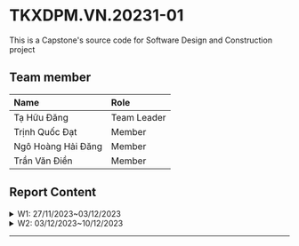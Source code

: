# TKXDPM.VN.20231-01

This is a Capstone's source code for Software Design and Construction project

## Team member

| Name           | Role        |
| :------------- | :---------- |
| Tạ Hữu Đăng    | Team Leader |
| Trịnh Quốc Đạt | Member      |
| Ngô Hoàng Hải Đăng  | Member      |
| Trần Văn Điền  | Member      |


## Report Content

<details>
  <summary>W1: 27/11/2023~03/12/2023 </summary>
<br>
<details>
<summary>Tạ Hữu Đăng</summary>
<br>

- Assigned tasks:
  - Find content coupling
  - Find common coupling
  - ...

- Implementation details:
  - Pull Request(s): [https://github.com/dangtahuu/TKXDPM.KHMT.20231-04/pull/1]()
  - Specific implementation details: Find content and common coupling in the code base but didn't find anything

</details>

<details>
<summary>Trịnh Quốc Đạt</summary>
<br>

- Assigned tasks:
  - Find Control coupling: 

- Implementation details:
  - Pull Request(s): https://github.com/dangtahuu/TKXDPM.KHMT.20231-04/pull/2()
  - Specific implementation details:

    -Trong CartScreenHandler.java:
    
      - Phương thức **CartScreenHandle(...)** có thể được xác định mức độ coupling như sau:

        -**Control Coupling**: Gọi **homeScreenHandler.show()** khi hình ảnh aimsImage được click và gọi **requestToPlaceOrder()** khi nút **btnPlaceOrder** được click.

        -**Data Coupling**: Sử dụng dữ liệu từ **"assets/images/Logo.png"** để hiển thị hình ảnh. 

        -**Content Coupling**: Có mức độ coupling với nội dung của phương thức **homeScreenHandler.show()** và **requestToPlaceOrder()**.
      
      - Phương thức **getBController()** có thể được xác định mức độ coupling như sau:

        -**Data Coupling**: Ép kiểu kết quả của **super.getBController()** thành **ViewCartController**. 

        -**Content Coupling**: Có mức độ coupling với nội dung của lớp cơ sở (superclass) mà **getBController** kế thừa. 

      - Phương thức **requestToViewCart(...)** có thể được xác định mức độ coupling như sau:

        -**Control Coupling**: Gọi **setPreviousScreen(prevScreen)** để thiết lập giá trị cho **previousScreen**. 

        -**Data Coupling**: Gọi **setPreviousScreen(prevScreen)** để thiết lập giá trị cho **previousScreen**. 

        -**Content Coupling**: Có mức độ coupling với nội dung của phương thức **getBController().checkAvailabilityOfProduct()**. 

      - Phương thức **requestToPlaceOrder()** có thể được xác định mức độ coupling như sau:

        -**Control Coupling**: Gọi **placeOrderController.getListCartMedia().size()** để kiểm tra kích thước danh sách phương tiện trong giỏ hàng.

        -**Data Coupling**: Gọi **placeOrderController.getListCartMedia().size()** để kiểm tra kích thước danh sách phương tiện trong giỏ hàng.

        -**Content Coupling**: Có mức độ coupling với nội dung của các phương thức trong **PlaceOrderController** như **placeOrderController**.**getListCartMedia()**, **placeOrderController.placeOrder()**, và **placeOrderController.createOrder()**.

      - Phương thức **updateCart()** có thể được xác định mức độ coupling như sau:

        -**Control Coupling**: Gọi **getBController().checkAvailabilityOfProduct()** để kiểm tra sự có sẵn của sản phẩm. 

        -**Data Coupling**: Gọi **getBController().checkAvailabilityOfProduct()** để kiểm tra sự có sẵn của sản phẩm. Gọi **displayCartWithMediaAvailability()** để hiển thị giỏ hàng.

        -**Content Coupling**: Có mức độ coupling với nội dung của phương thức **getBController().checkAvailabilityOfProduct()**.

      - Phương thức **updateCartAmount()** có thể được xác định mức độ coupling như sau:

        -**Control Coupling**: Gọi **getBController().getCartSubtotal()** để lấy dữ liệu về tổng cộng giỏ hàng.

        -**Data Coupling**: Gọi **getBController().getCartSubtotal()** để lấy dữ liệu về tổng cộng giỏ hàng

        -**Content Coupling**: Có mức độ coupling với nội dung của phương thức **getBController().getCartSubtotal()**.

      - Phương thức **displayCartWithMediaAvailability()** có thể được xác định mức độ coupling như sau:

        -**Control Coupling**: Gọi **getBController().getListCartMedia()** để lấy danh sách phương tiện trong giỏ hàng sau khi kiểm tra sự có sẵn. 

        -**Data Coupling**: Gọi **getBController().getListCartMedia()** để lấy danh sách phương tiện trong giỏ hàng sau khi kiểm tra sự có sẵn.

        -**Content Coupling**: Có mức độ coupling với nội dung của lớp **MediaHandler**, đặc biệt là khi tạo một đối tượng **MediaHandler** và gọi các phương thức như **setCartMedia** và **getContent**.

    -Trong **MediaHandler.java**:

      - Phương thức **MediaHandler(...)** có thể được xác định mức độ coupling như sau:

        -**Data Coupling**: Gán giá trị của **cartScreen** bằng **cartScreen** được truyền vào. Nếu **cartScreen** là một đối tượng của một lớp cụ thể, có mức độ coupling dữ liệu.

        -**Content Coupling**: Gọi **super(screenPath)** để khởi tạo lớp cơ sở **(BaseScreenHandler)**.

      - Phương thức **setCartMedia(...)** có thể được xác định mức độ coupling như sau:

        -**Data Coupling**: Gán giá trị của **cartMedia** cho thuộc tính **cartMedia**.

        -**Content Coupling**: Gọi **setMediaInfo()** để thiết lập thông tin về phương tiện. Nếu phương thức này sử dụng hoặc ảnh hưởng đến nội dung của lớp **MediaHandler**, có mức độ coupling nội dung.

      - Phương thức **setMediaInfo()** có thể được xác định mức độ coupling như sau:

        -**Control Coupling**: Gọi **cartMedia.getMedia().getTitle()**, **cartMedia.getPrice()**, và **cartMedia.getMedia().getImageURL()** để lấy thông tin về phương tiện. Gọi **Cart.getCart().removeCartMedia(cartMedia)** để xóa phương tiện khỏi giỏ hàng.

        -**Data Coupling**: Gọi **cartMedia.getMedia().getTitle()** để lấy thông tin về tiêu đề phương tiện. Gọi **cartMedia.getPrice()** để lấy giá phương tiện. 

        -**Content Coupling**: Có mức độ coupling với các thành phần giao diện người dùng như title, price, image, và btnDelete.

      - Phương thức **initializeSpinner()** có thể được xác định mức độ coupling như sau:

        -**Control Coupling**: Gọi **cartMedia.getQuantity()** và **cartMedia.getMedia().getQuantity()** để lấy thông tin về số lượng phương tiện trong giỏ hàng và số lượng tồn kho. Gọi **cartMedia.setQuantity(numOfProd)** để cập nhật số lượng phương tiện trong giỏ hàng.

        -**Data Coupling**: Gọi **cartMedia.getQuantity()** để lấy thông tin về số lượng phương tiện trong giỏ hàng. Gọi **cartMedia.getMedia().getQuantity()** để lấy thông tin về số lượng tồn kho của phương tiện.

        -**Content Coupling**: Có mức độ coupling với các thành phần giao diện người dùng như spinnerFX, spinner, và labelOutOfStock.

    -Trong **HomeScreenHandler.java**:

      - Phương thức **HomeScreenHandler(...)** có thể được xác định mức độ coupling như sau:

        -**Control Coupling**: Gọi **super(stage, screenPath)** để gọi khởi tạo của lớp cơ sở **(BaseScreenHandler)**

      - Phương thức **show()** có thể được xác định mức độ coupling như sau:

        -**Control Coupling**: Gọi **Cart.getCart().getListMedia().size()** để lấy số lượng phương tiện trong giỏ hàng. Gọi **super.show()** để gọi phương thức show của lớp cơ sở **(BaseScreenHandler)**.

        -**Data Coupling**: Gọi **Cart.getCart().getListMedia().size()** để lấy số lượng phương tiện trong giỏ hàng. 


      - Phương thức **initialize(...)** có thể được xác định mức độ coupling như sau:

        -**Control Coupling**: Gọi **Cart.getCart().getListMedia().size()** để lấy số lượng phương tiện trong giỏ hàng. Gọi **super.show()** để gọi phương thức show của lớp cơ sở **(BaseScreenHandler)**.

        -**Data Coupling**: Gọi **Cart.getCart().getListMedia().size()** để lấy số lượng phương tiện trong giỏ hàng.

      - Phương thức **setImage()** có thể được xác định mức độ coupling như sau:

        -**Data Coupling**: Sử dụng **Configs.IMAGE_PATH** để xây dựng đường dẫn cho hình ảnh.

        -**Content Coupling**: Có mức độ coupling với các thành phần giao diện người dùng như **imsImage** và **cartImage**. 

      - Phương thức **addMediaHom(...)** có thể được xác định mức độ coupling như sau:

        -**Control Coupling**: Sử dụng items để tạo ra một bản sao của danh sách phương tiện. Sử dụng **hboxMedia.getChildren().forEach**, **vBox**.**getChildren().clear()**, **hboxMedia.getChildren().indexOf(node)**, và **vBox.getChildren().add(media.getContent())** để thực hiện các thao tác trên giao diện.
 
        -**Data Coupling**: Gọi **items.size()** để lấy số lượng phương tiện trong danh sách.

        -**Content Coupling**: Có mức độ coupling với các thành phần giao diện người dùng như **hboxMedia** và **VBox**.

      - Phương thức **addMenuItem(...)** có thể được xác định mức độ coupling như sau:

        -**Control Coupling**: Sử dụng menuButton.getItems().add(position, menuItem) để thêm một MenuItem vào menuButton.Sử dụng hboxMedia.getChildren().forEach, vBox.getChildren().clear(), và addMediaHome(filteredItems) để thực hiện các thao tác trên giao diện. 

        -**Data Coupling**: Sử dụng text, menuButton, menuButton.widthProperty(), và homeItems để tạo và cấu hình menu item.

        -**Content Coupling**: Có mức độ coupling với các thành phần giao diện người dùng như menuButton. 

    -Trong **MediaHandle.java**:

      - Phương thức **CartScreenHandle(...)** có thể được xác định mức độ coupling như sau:

        -**Control Coupling**: Sử dụng addToCartBtn.setOnMouseClicked để thiết lập sự kiện khi click vào nút "Add to Cart".

        -**Data Coupling**: Sử dụng screenPath, media, home, addToCartBtn, spinnerChangeNumber, media.getQuantity(), home.getBController(), media.getTitle(), media.getPrice(), home.getNumMediaCartLabel(), để tạo và cấu hình MediaHandler.

      - Phương thức **setMediaInfo()** có thể được xác định mức độ coupling như sau:

        -**Data Coupling**: Sử dụng media, media.getImageURL(), media.getTitle(), media.getPrice(), và media.getQuantity() để thiết lập thông tin của phương tiện.

        -**Content Coupling**: Sử dụng mediaImage, mediaTitle, mediaPrice, mediaAvail, và spinnerChangeNumber để thiết lập nội dung giao diện người dùng.


</details>


</details>
<details>
  <summary>W2: 03/12/2023~10/12/2023 </summary>
<br>
<details>
<summary>Tạ Hữu Đăng</summary>
<br>


</details>

<details>
<summary>Trịnh Quốc Đạt</summary>
<br>

- Assigned tasks:
  - Find Cohesion trong CartScreenHandler.java, MediaHandler.java, HomeScreenHandler.java, MediaHandler.java : 

- Implementation details:
  - Pull Request(s): [https://github.com/dangtahuu/TKXDPM.KHMT.20231-04/pull/1]()
  - Specific implementation details: 

      1,Trong **cart.CartScreenHandler.java**:
    
      - Phương thức **CartScreenHandle(...)** có thể được xác định Cohesion như sau:

        -**Logical Cohesion**: Phương thức khởi tạo chủ yếu tập trung vào thiết lập các thành phần đồ họa (UI), đặc biệt là hình ảnh logo và xử lý sự kiện khi nút được nhấn. Điều này làm tăng mức độ logical cohesion vì nó liên quan chặt chẽ đến việc khởi tạo màn hình và xử lý các sự kiện liên quan.

        -**Functional Cohesion**: Các hành động trong phương thức chủ yếu liên quan đến việc cấu hình UI và xử lý sự kiện khi nhấn nút.

        -**Sequential Cohesion**: Các bước thực hiện theo một dãy sự kiện liên quan đến khởi tạo màn hình và xử lý sự kiện.

      - Phương thức **requestToViewCart(...)** có thể được xác định Cohesion như sau:

        -**Logical Cohesion**: Chịu trách nhiệm hiển thị giỏ hàng và xử lý việc kiểm tra sự có sẵn của sản phẩm trong giỏ hàng. Điều này tăng mức độ logical cohesion vì nó liên quan chặt chẽ đến việc hiển thị giỏ hàng và xử lý các kiểm tra.

        -**Functional Cohesion**: Các hành động trong phương thức chủ yếu liên quan đến việc hiển thị giỏ hàng và kiểm tra sự có sẵn của sản phẩm.


      - Phương thức **requestToPlaceOrder(...)** có thể được xác định Cohesion như sau:

        -**Logical Cohesion**: Phương thức chịu trách nhiệm cho quy trình đặt hàng, kiểm tra có sẵn của sản phẩm và hiển thị màn hình vận chuyển. Điều này tăng mức độ logical cohesion vì nó liên quan chặt chẽ đến quy trình đặt hàng.

        -**Functional Cohesion**: Các hành động trong phương thức chủ yếu liên quan đến việc hiển thị giỏ hàng và kiểm tra sự có sẵn của sản phẩm.


      - Phương thức **requestToPlaceOrder(...)** có thể được xác định Cohesion như sau:

        -**Logical Cohesion**: Phương thức chịu trách nhiệm cho quy trình đặt hàng, kiểm tra có sẵn của sản phẩm và hiển thị màn hình vận chuyển. Điều này tăng mức độ logical cohesion vì nó liên quan chặt chẽ đến quy trình đặt hàng.

        -**Functional Cohesion**: Các hành động trong phương thức chủ yếu liên quan đến quy trình đặt hàng và hiển thị màn hình vận chuyển.


      - Phương thức **updateCart(...)** có thể được xác định Cohesion như sau:

        -**Logical Cohesion**: Chịu trách nhiệm kiểm tra lại sự có sẵn của sản phẩm trong giỏ hàng và hiển thị lại giỏ hàng. Điều này tăng mức độ logical cohesion vì nó liên quan chặt chẽ đến việc kiểm tra và hiển thị giỏ hàng.

        -**Functional Cohesion**: Các hành động trong phương thức chủ yếu liên quan đến việc kiểm tra và hiển thị giỏ hàng.


      - Phương thức **updateCartAmount(...)** có thể được xác định Cohesion như sau:

        -**Logical Cohesion**: Chịu trách nhiệm tính toán và cập nhật các số liệu về giỏ hàng như tổng giá trị, thuế VAT, và tổng cộng. Điều này tăng mức độ logical cohesion vì nó liên quan chặt chẽ đến cập nhật các số liệu giỏ hàng.

        -**Functional Cohesion**: Các hành động trong phương thức chủ yếu liên quan đến việc tính toán và cập nhật các số liệu giỏ hàng.


      - Phương thức **displayCartWithMediaAvailability(...)** có thể được xác định Cohesion như sau:

        -**Logical Cohesion**: Chịu trách nhiệm hiển thị danh sách sản phẩm trong giỏ hàng và cập nhật số liệu liên quan. Điều này tăng mức độ logical cohesion vì nó liên quan chặt chẽ đến việc hiển thị giỏ hàng và cập nhật số liệu.

        -**Functional Cohesion**: Các hành động trong phương thức chủ yếu liên quan đến việc hiển thị giỏ hàng và cập nhật số liệu.

    2, Trong **cart.MediaHandler.java**:

      - Phương thức **MediaHandler(...)** có thể được xác định Cohesion như sau:

        -**Logical Cohesion**: Phương thức khởi tạo chủ yếu tập trung vào thiết lập các thành phần đồ họa (UI) của một phần tử truyền thông trên màn hình giỏ hàng. Điều này tăng mức độ logical cohesion vì nó liên quan chặt chẽ đến việc khởi tạo và hiển thị một phần tử truyền thông trong giỏ hàng.

        -**Functional Cohesion**: Các hành động trong phương thức chủ yếu liên quan đến việc cấu hình UI và khởi tạo các thành phần.


      - Phương thức **CartScreenHandle(...)** có thể được xác định Cohesion như sau:

        -**Logical Cohesion**: 

        -**Functional Cohesion**: 

        -**Sequential Cohesion**: 

      - Phương thức **setCartMedia(...)** có thể được xác định Cohesion như sau:

        -**Logical Cohesion**: Chịu trách nhiệm gán một CartMedia cụ thể cho MediaHandler và gọi setMediaInfo để hiển thị thông tin của nó. Điều này tăng mức độ logical cohesion vì nó liên quan chặt chẽ đến việc gán và hiển thị thông tin của CartMedia.

        -**Functional Cohesion**: Các hành động trong phương thức chủ yếu liên quan đến việc gán CartMedia và hiển thị thông tin của nó.


      - Phương thức **setMediaInfo(...)** có thể được xác định Cohesion như sau:

        -**Logical Cohesion**: Chịu trách nhiệm thiết lập thông tin cơ bản của CartMedia như tiêu đề, giá, và hình ảnh, sau đó gọi initializeSpinner để cấu hình spinner và nút xóa. Điều này tăng mức độ logical cohesion vì nó liên quan chặt chẽ đến việc hiển thị thông tin và cấu hình các thành phần khác.

        -**Functional Cohesion**: Các hành động trong phương thức chủ yếu liên quan đến việc thiết lập thông tin và cấu hình spinner.


      - Phương thức **initializeSpinner(...)** có thể được xác định Cohesion như sau:

        -**Logical Cohesion**: Chịu trách nhiệm khởi tạo và cấu hình Spinner để cho phép người dùng chọn số lượng sản phẩm. Điều này tăng mức độ logical cohesion vì nó liên quan chặt chẽ đến việc khởi tạo và cấu hình spinner.

        -**Functional Cohesion**: Các hành động trong phương thức chủ yếu liên quan đến việc khởi tạo và cấu hình spinner.

    3,Trong **home.HomeScreenHandler.java**:

      - Phương thức **HomeScreenHandler(...)** có thể được xác định Cohesion như sau:

        -**Logical Cohesion**: Phương thức khởi tạo chủ yếu tập trung vào việc thiết lập các thành phần giao diện và khởi tạo dữ liệu ban đầu. Điều này tăng mức độ logical cohesion vì nó liên quan chặt chẽ đến quá trình khởi tạo màn hình chính của ứng dụng.

        -**Functional Cohesion**: Các hành động trong phương thức chủ yếu liên quan đến việc cấu hình UI và khởi tạo dữ liệu.


      - Phương thức **getNumMediaCartLabel(...)** có thể được xác định Cohesion như sau:

        -**Logical Cohesion**: Chịu trách nhiệm trả về nhãn hiển thị số lượng sản phẩm trong giỏ hàng. Điều này tăng mức độ logical cohesion vì nó liên quan chặt chẽ đến việc hiển thị thông tin về giỏ hàng.

        -**Functional Cohesion**: Các hành động trong phương thức chủ yếu liên quan đến việc trả về một thành phần giao diện cụ thể.


      - Phương thức **getBController(...)** có thể được xác định Cohesion như sau:

        -**Logical Cohesion**: Trả về đối tượng HomeController được gán cho BaseController của HomeScreenHandler. Điều này tăng mức độ logical cohesion vì nó liên quan chặt chẽ đến việc nhận HomeController.

        -**Functional Cohesion**: Các hành động trong phương thức chủ yếu liên quan đến việc trả về một đối tượng HomeController.


      - Phương thức **show(...)** có thể được xác định Cohesion như sau:

        -**Logical Cohesion**: Chịu trách nhiệm hiển thị màn hình chính và cập nhật số lượng sản phẩm trong giỏ hàng. Điều này tăng mức độ logical cohesion vì nó liên quan chặt chẽ đến việc hiển thị thông tin và cập nhật giỏ hàng.

        -**Functional Cohesion**: Các hành động trong phương thức chủ yếu liên quan đến việc hiển thị màn hình và cập nhật giỏ hàng.


      - Phương thức **initializeSpinner(...)** có thể được xác định Cohesion như sau:

        -**Logical Cohesion**: 

        -**Functional Cohesion**: 

        -**Sequential Cohesion**: 

      - Phương thức **initialize(...)** có thể được xác định Cohesion như sau:

        -**Logical Cohesion**: Phương thức initialize chịu trách nhiệm khởi tạo màn hình, tải danh sách phương tiện, và cấu hình sự kiện cho các phần tử giao diện. Điều này tăng mức độ logical cohesion vì nó liên quan chặt chẽ đến việc khởi tạo màn hình và xử lý sự kiện.

        -**Functional Cohesion**: Các hành động trong phương thức chủ yếu liên quan đến việc khởi tạo màn hình và xử lý sự kiện.


      - Phương thức **setImage(...)** có thể được xác định Cohesion như sau:

        -**Logical Cohesion**: 

        -**Functional Cohesion**: 

        -**Sequential Cohesion**: 

      - Phương thức **initializeSpinner(...)** có thể được xác định Cohesion như sau:

        -**Logical Cohesion**: Chịu trách nhiệm cập nhật hình ảnh cho ImageView được sử dụng trong màn hình. Điều này tăng mức độ logical cohesion vì nó liên quan chặt chẽ đến việc cập nhật hình ảnh.

        -**Functional Cohesion**: Các hành động trong phương thức chủ yếu liên quan đến việc cập nhật hình ảnh.


      - Phương thức **addMediaHome(...)** có thể được xác định Cohesion như sau:

        -**Logical Cohesion**: Chịu trách nhiệm thêm các mục phương tiện vào màn hình chính. Điều này tăng mức độ logical cohesion vì nó liên quan chặt chẽ đến việc thêm mục phương tiện vào màn hình.

        -**Functional Cohesion**: Các hành động trong phương thức chủ yếu liên quan đến việc thêm mục phương tiện vào màn hình.


      - Phương thức **addMenuItem(...)** có thể được xác định Cohesion như sau:

        -**Logical Cohesion**: Chịu trách nhiệm thêm các mục menu vào SplitMenuButton để lọc các phương tiện. Điều này tăng mức độ logical cohesion vì nó liên quan chặt chẽ đến việc thêm mục menu và lọc danh sách phương tiện.

        -**Functional Cohesion**: Các hành động trong phương thức chủ yếu liên quan đến việc thêm mục menu và lọc danh sách phương tiện.

    4,Trong **home.MediaHandle.java**:
        
      - Phương thức **MediaHandler(...)** có thể được xác định Cohesion như sau:

        -**Logical Cohesion**: Phương thức khởi tạo chủ yếu tập trung vào việc thiết lập các thành phần giao diện, khởi tạo dữ liệu, và xử lý sự kiện khi người dùng thêm phương tiện vào giỏ hàng. Điều này tăng mức độ logical cohesion vì nó liên quan chặt chẽ đến việc hiển thị thông tin phương tiện và xử lý thêm vào giỏ hàng.

        -**Functional Cohesion**: Các hành động trong phương thức chủ yếu liên quan đến việc khởi tạo giao diện và xử lý sự kiện.


      - Phương thức **getMedia(...)** có thể được xác định Cohesion như sau:

        -**Logical Cohesion**: Trả về đối tượng phương tiện liên quan đến MediaHandler. Điều này tăng mức độ logical cohesion vì nó liên quan chặt chẽ đến việc nhận đối tượng phương tiện.

        -**Functional Cohesion**: Các hành động trong phương thức chủ yếu liên quan đến việc trả về đối tượng phương tiện.


      - Phương thức **setMediaInfo(...)** có thể được xác định Cohesion như sau:

        -**Logical Cohesion**: Phương thức chịu trách nhiệm cập nhật thông tin về phương tiện trên giao diện người dùng. Điều này tăng mức độ logical cohesion vì nó liên quan chặt chẽ đến việc cập nhật giao diện và hiển thị thông tin phương tiện.

        -**Functional Cohesion**: Các hành động trong phương thức chủ yếu liên quan đến việc cập nhật thông tin và hiển thị giao diện.


      - Phương thức **addToCartBtn(...)** có thể được xác định Cohesion như sau:

        -**Logical Cohesion**: Sự kiện chịu trách nhiệm xử lý thêm phương tiện vào giỏ hàng khi người dùng nhấp vào nút "Thêm vào giỏ hàng". Điều này tăng mức độ logical cohesion vì nó liên quan chặt chẽ đến việc xử lý thêm vào giỏ hàng.

        -**Functional Cohesion**: Các hành động trong sự kiện chủ yếu liên quan đến việc kiểm tra và thêm phương tiện vào giỏ hàng.


      
</details>


</details>

---
